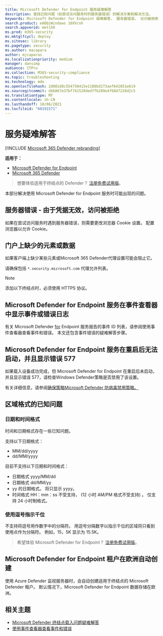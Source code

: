 ```yaml
---
title: Microsoft Defender for Endpoint 服务疑难解答
description: 查找已知问题（如尝试访问服务时的服务器错误）的解决方案和解决方法。
keywords: Microsoft Defender for Endpoint 疑难解答， 服务器错误， 访问被拒绝， 凭据无效， 无数据， 仪表板门户， 允许， 事件查看器
search.product: eADQiWindows 10XVcnh
search.appverid: met150
ms.prod: m365-security
ms.mktglfcycl: deploy
ms.sitesec: library
ms.pagetype: security
ms.author: macapara
author: mjcaparas
ms.localizationpriority: medium
manager: dansimp
audience: ITPro
ms.collection: M365-security-compliance
ms.topic: troubleshooting
ms.technology: mde
ms.openlocfilehash: 2d001d8c554738415e1108bd273aef642851e619
ms.sourcegitcommit: d4b867e37bf741528ded7fb289e4f6847228d2c5
ms.translationtype: MT
ms.contentlocale: zh-CN
ms.lasthandoff: 10/06/2021
ms.locfileid: "60191571"
---
```

# <a name="troubleshoot-service-issues"></a>服务疑难解答

[!INCLUDE [Microsoft 365 Defender rebranding](../../includes/microsoft-defender.md)]

**适用于：**
- [Microsoft Defender for Endpoint](https://go.microsoft.com/fwlink/p/?linkid=2154037)
- [Microsoft 365 Defender](https://go.microsoft.com/fwlink/?linkid=2118804)

> 想要体验适用于终结点的 Defender？ [注册免费试用版](https://signup.microsoft.com/create-account/signup?products=7f379fee-c4f9-4278-b0a1-e4c8c2fcdf7e&ru=https://aka.ms/MDEp2OpenTrial?ocid=docs-wdatp-pullalerts-abovefoldlink)。

本部分解决使用 Microsoft Defender for Endpoint 服务时可能出现的问题。

## <a name="server-error---access-is-denied-due-to-invalid-credentials"></a>服务器错误 - 由于凭据无效，访问被拒绝

如果在尝试访问服务时遇到服务器错误，则需要更改浏览器 Cookie 设置。
配置浏览器以允许 Cookie。

## <a name="elements-or-data-missing-on-the-portal"></a>门户上缺少的元素或数据

如果客户端上缺少某些元素或Microsoft 365 Defender代理设置可能会阻止它。

请确保包括 `*.security.microsoft.com` 代理允许列表。

> [!NOTE]
> 添加以下终结点时，必须使用 HTTPS 协议。

## <a name="microsoft-defender-for-endpoint-service-shows-event-or-error-logs-in-the-event-viewer"></a>Microsoft Defender for Endpoint 服务在事件查看器中显示事件或错误日志

有关 Microsoft Defender [for](event-error-codes.md) Endpoint 服务报告的事件 ID 列表，请参阅使用事件查看器查看事件和错误。 本文还包含事件错误的疑难解答步骤。

## <a name="microsoft-defender-for-endpoint-service-fails-to-start-after-a-reboot-and-shows-error-577"></a>Microsoft Defender for Endpoint 服务在重启后无法启动，并且显示错误 577

如果载入设备成功完成，但 Microsoft Defender for Endpoint 在重启后未启动，并且显示错误 577，请检查Windows Defender策略是否禁用了该设置。

有关详细信息，请参阅[确保策略Microsoft Defender 防病毒禁用策略。](troubleshoot-onboarding.md#ensure-that-microsoft-defender-antivirus-is-not-disabled-by-a-policy)

## <a name="known-issues-with-regional-formats"></a>区域格式的已知问题

### <a name="date-and-time-formats"></a>日期和时间格式

时间和日期格式存在一些已知问题。

支持以下日期格式：

- MM/dd/yyyy
- dd/MM/yyyy

目前不支持以下日期和时间格式：

- 日期格式 yyyy/MM/dd
- 日期格式 dd/MM/yy
- yy 的日期格式。 将只显示 yyyy。
- 时间格式 HH：mm：ss 不受支持， (12 小时 AM/PM 格式不受支持) 。 仅支持 24 小时制格式。

### <a name="use-of-comma-to-indicate-thousand"></a>使用逗号指示千位

不支持将逗号用作数字中的分隔符。 用逗号分隔数字以指示千位的区域将只看到使用点作为分隔符。 例如，15，5K 显示为 15.5K。

> 希望体验 Microsoft Defender for Endpoint？ [注册免费试用版](https://signup.microsoft.com/create-account/signup?products=7f379fee-c4f9-4278-b0a1-e4c8c2fcdf7e&ru=https://aka.ms/MDEp2OpenTrial?ocid=docs-wdatp-troubleshoot-belowfoldlink)。

## <a name="microsoft-defender-for-endpoint-tenant-was-automatically-created-in-europe"></a>Microsoft Defender for Endpoint 租户在欧洲自动创建

使用 Azure Defender 监视服务器时，会自动创建适用于终结点的 Microsoft Defender 租户。 默认情况下，Microsoft Defender for Endpoint 数据存储在欧洲。

## <a name="related-topics"></a>相关主题

- [Microsoft Defender 终结点载入问题疑难解答](troubleshoot-onboarding.md)
- [使用事件查看器查看事件和错误](event-error-codes.md)
